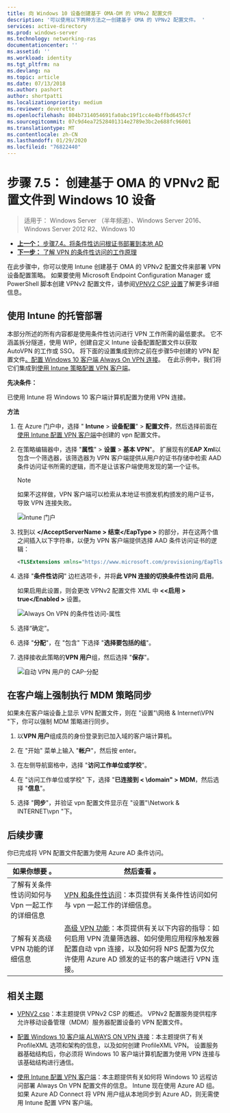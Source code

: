```yaml
---
title: 向 Windows 10 设备创建基于 OMA-DM 的 VPNv2 配置文件
description: '可以使用以下两种方法之一创建基于 OMA 的 VPNv2 配置文件。 '
services: active-directory
ms.prod: windows-server
ms.technology: networking-ras
documentationcenter: ''
ms.assetid: ''
ms.workload: identity
ms.tgt_pltfrm: na
ms.devlang: na
ms.topic: article
ms.date: 07/13/2018
ms.author: pashort
author: shortpatti
ms.localizationpriority: medium
ms.reviewer: deverette
ms.openlocfilehash: 804b7314054691fa0abc19f1cc4e4bffbd6457cf
ms.sourcegitcommit: 07c9d4ea72528401314e2789e3bc2e688fc96001
ms.translationtype: MT
ms.contentlocale: zh-CN
ms.lasthandoff: 01/29/2020
ms.locfileid: "76822440"
---
```

# <a name="step-75-create-oma-dm-based-vpnv2-profiles-to-windows-10-devices"></a>步骤 7.5： 创建基于 OMA 的 VPNv2 配置文件到 Windows 10 设备

>适用于： Windows Server （半年频道）、Windows Server 2016、Windows Server 2012 R2、Windows 10

- [**上一个：** 步骤7.4。将条件性访问根证书部署到本地 AD](vpn-deploy-cond-access-root-cert-to-on-premise-ad.md)
- [**下一步：** 了解 VPN 的条件性访问的工作原理](https://docs.microsoft.com/windows/access-protection/vpn/vpn-conditional-access)

在此步骤中，你可以使用 Intune 创建基于 OMA 的 VPNv2 配置文件来部署 VPN 设备配置策略。 如果要使用 Microsoft Endpoint Configuration Manager 或 PowerShell 脚本创建 VPNv2 配置文件，请参阅[VPNV2 CSP 设置](https://docs.microsoft.com/windows/client-management/mdm/vpnv2-csp)了解更多详细信息。 

## <a name="managed-deployment-using-intune"></a>使用 Intune 的托管部署

本部分所述的所有内容都是使用条件性访问进行 VPN 工作所需的最低要求。 它不涵盖拆分隧道，使用 WIP，创建自定义 Intune 设备配置配置文件以获取 AutoVPN 的工作或 SSO。 将下面的设置集成到你之前在步骤5中创建的 VPN 配置文件[。配置 Windows 10 客户端 Always On VPN 连接](always-on-vpn/deploy/vpn-deploy-client-vpn-connections.md)。  在此示例中，我们将它们集成到[使用 Intune 策略配置 VPN 客户端](always-on-vpn/deploy/vpn-deploy-client-vpn-connections.md#configure-the-vpn-client-by-using-intune)。 

**先决条件：**

已使用 Intune 将 Windows 10 客户端计算机配置为使用 VPN 连接。   


**方法**

1. 在 Azure 门户中，选择 " **Intune** > **设备配置**" > **配置文件**，然后选择前面在[使用 Intune 配置 VPN 客户端](always-on-vpn/deploy/vpn-deploy-client-vpn-connections.md#configure-the-vpn-client-by-using-intune)中创建的 vpn 配置文件。
    
2. 在策略编辑器中，选择 "**属性**" > **设置** > **基本 VPN**"。 扩展现有的**EAP Xml**以包含一个筛选器，该筛选器为 VPN 客户端提供从用户的证书存储中检索 AAD 条件访问证书所需的逻辑，而不是让该客户端使用发现的第一个证书。

    >[!NOTE]
    >如果不这样做，VPN 客户端可以检索从本地证书颁发机构颁发的用户证书，导致 VPN 连接失败。

    ![Intune 门户](../../media/Always-On-Vpn/intune-eap-xml.png)

3. 找到以 **\</AcceptServerName > 结束\</EapType >** 的部分，并在这两个值之间插入以下字符串，以便为 VPN 客户端提供选择 AAD 条件访问证书的逻辑：

    ```XML
    <TLSExtensions xmlns="https://www.microsoft.com/provisioning/EapTlsConnectionPropertiesV2"><FilteringInfo xmlns="https://www.microsoft.com/provisioning/EapTlsConnectionPropertiesV3"><EKUMapping><EKUMap><EKUName>AAD Conditional Access</EKUName><EKUOID>1.3.6.1.4.1.311.87</EKUOID></EKUMap></EKUMapping><ClientAuthEKUList Enabled="true"><EKUMapInList><EKUName>AAD Conditional Access</EKUName></EKUMapInList></ClientAuthEKUList></FilteringInfo></TLSExtensions>
    ```

4. 选择 "**条件性访问**" 边栏选项卡，并将**此 VPN 连接的切换条件性访问** **启用**。
   
   如果启用此设置，则会更改 VPNv2 配置文件 XML 中 **\<\<启用 > true\</Enabled >** 设置。

    ![Always On VPN 的条件性访问-属性](../../media/Always-On-Vpn/vpn-conditional-access-azure-ad.png)

5. 选择“确定”。

6. 选择 "**分配**"，在 "包含" 下选择 "**选择要包括的组**"。

7. 选择接收此策略的**VPN 用户**组，然后选择 "**保存**"。

    ![自动 VPN 用户的 CAP-分配](../../media/Always-On-Vpn/cap-for-auto-vpn-users-assignments.png)

## <a name="force-mdm-policy-sync-on-the-client"></a>在客户端上强制执行 MDM 策略同步

如果未在客户端设备上显示 VPN 配置文件，则在 "设置"\\网络 & Internet\\VPN "下，你可以强制 MDM 策略进行同步。

1. 以**VPN 用户**组成员的身份登录到已加入域的客户端计算机。

2. 在 "开始" 菜单上输入 "**帐户**"，然后按 enter。

3. 在左侧导航窗格中，选择 "**访问工作单位或学校**"。

4. 在 "访问工作单位或学校" 下，选择 "**已连接到 < \domain" > MDM**，然后选择 "**信息**"。

5. 选择 "**同步**"，并验证 vpn 配置文件显示在 "设置"\\Network & INTERNET\\vpn "下。


## <a name="next-steps"></a>后续步骤

你已完成将 VPN 配置文件配置为使用 Azure AD 条件访问。 

|如果你想要 。  |然后查看 。  |
|---------|---------|
|了解有关条件性访问如何与 Vpn 一起工作的详细信息  |[VPN 和条件性访问](https://docs.microsoft.com/windows/access-protection/vpn/vpn-conditional-access)：本页提供有关条件性访问如何与 vpn 一起工作的详细信息。      |
|了解有关高级 VPN 功能的详细信息  |[高级 VPN 功能](always-on-vpn/deploy/always-on-vpn-adv-options.md#advanced-vpn-features)：本页提供有关以下内容的指导：如何启用 VPN 流量筛选器、如何使用应用程序触发器配置自动 vpn 连接，以及如何将 NPS 配置为仅允许使用 Azure AD 颁发的证书的客户端进行 VPN 连接。        |


## <a name="related-topics"></a>相关主题

- [VPNV2 csp](https://msdn.microsoft.com/windows/hardware/commercialize/customize/mdm/vpnv2-csp)：本主题提供 VPNv2 CSP 的概述。 VPNv2 配置服务提供程序允许移动设备管理（MDM）服务器配置设备的 VPN 配置文件。

- [配置 Windows 10 客户端 ALWAYS ON VPN 连接](https://docs.microsoft.com/windows-server/remote/remote-access/vpn/always-on-vpn/deploy/vpn-deploy-client-vpn-connections)：本主题提供了有关 ProfileXML 选项和架构的信息，以及如何创建 ProfileXML VPN。 设置服务器基础结构后，你必须将 Windows 10 客户端计算机配置为使用 VPN 连接与该基础结构进行通信。 

- [使用 Intune 配置 VPN 客户端](https://docs.microsoft.com/windows-server/remote/remote-access/vpn/always-on-vpn/deploy/vpn-deploy-client-vpn-connections#configure-the-vpn-client-by-using-intune)：本主题提供有关如何将 Windows 10 远程访问部署 Always On VPN 配置文件的信息。 Intune 现在使用 Azure AD 组。 如果 Azure AD Connect 将 VPN 用户组从本地同步到 Azure AD，则无需使用 Intune 配置 VPN 客户端。
